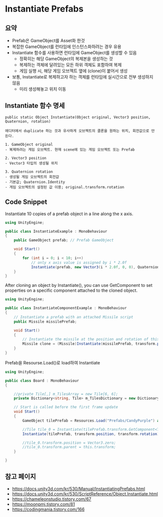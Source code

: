 # Instantiate Prefabs

## 요약
- Prefab은 GameObject를 Asset화 한것
- 복잡한 GameObject를 런타임에 인스턴스화하려는 경우 유용
- Instantiate 함수를 사용하면 런타임에 GameObject를 생성할 수 있음
	- 정확히는 해당 GameObject의 복제본을 생성하는 것
	- 복제하는 객체에 달려있는 모든 하위 객체도 포함하여 복제
	- 게임 실행 시, 해당 게임 오브젝트 옆에 (clone)이 붙어서 생성
- 보통, Instantiate로 복제하고자 하는 객체를 런타임에 실시간으로 전부 생성하지 않음
	- 미리 생성해놓고 위치 이동

## Instantiate 함수 명세

```
public static Object Instantiate(Object original, Vector3 position, Quaternion, rotation)

에디터에서 duplicate 하는 것과 유사하게 오브젝트의 클론을 원하는 위치, 회전값으로 만든다.

1. GameObject original
- 복제하려는 게임 오브젝트. 현재 scene에 있는 게임 오브젝트 또는 Prefab

2. Vector3 position
- Vector3 타입의 생성될 위치

3. Quaternion rotation
- 생성될 게임 오브젝트의 회전값
- 기본값; Quaternion.Identity
- 게임 오브젝트의 설정된 값 이용; original.transform.rotation

```

## Code Snippet

Instantiate 10 copies of a prefab object in a line along the x axis.
```cs
using UnityEngine;

public class InstantiateExample : MonoBehaviour
{
    public GameObject prefab; // Prefab GameObject

    void Start()
    {
        for (int i = 0; i < 10; i++)
        	// only x axis value is assigned by i * 2.0f
            Instantiate(prefab, new Vector3(i * 2.0f, 0, 0), Quaternion.identity);
    }
}

```

After cloning an object by Instantiate(), you can use GetComponent to set properties on a specific component attached to the cloned object.
```cs
using UnityEngine;

public class InstantiateComponentExample : MonoBehaviour
{
    // Instantiate a prefab with an attached Missile script
    public Missile missilePrefab;

    void Start()
    {
        // Instantiate the missile at the position and rotation of this object's transform
        Missile clone = (Missile)Instantiate(missilePrefab, transform.position, transform.rotation);
    }
}
```

Prefab을 Resourse.Load()로 load하여 Instantiate
```cs
using UnityEngine;

public class Board : MonoBehaviour
{

    //private Tile[,] m_TilesArray = new Tile[6, 6];
    private Dictionary<string, Tile> m_TilesDictionary = new Dictionary<string, Tile>();

    // Start is called before the first frame update
    void Start()
    {
        GameObject tilePrefab = Resources.Load("Prefabs/CandyPurple") as GameObject; // load prefab

        //Tile tile_0 = Instantiate(tilePrefab.transform.GetComponent<Tile>());
        Instantiate(tilePrefab, transform.position, transform.rotation);

        //tile_0.transform.position = Vector3.zero;
        //tile_0.transform.parent = this.transform;
    }

}

```

## 참고 페이지
- https://docs.unity3d.com/kr/530/Manual/InstantiatingPrefabs.html
- https://docs.unity3d.com/kr/530/ScriptReference/Object.Instantiate.html
- https://chameleonstudio.tistory.com/67
- https://moonpmj.tistory.com/81
- https://codingmania.tistory.com/166